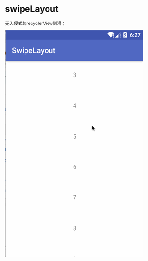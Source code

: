 # swipeLayout
无入侵式的recyclerView侧滑；

![image](https://github.com/NGDSWYT812/swipeLayout/blob/master/gif/show.gif?raw=true)
